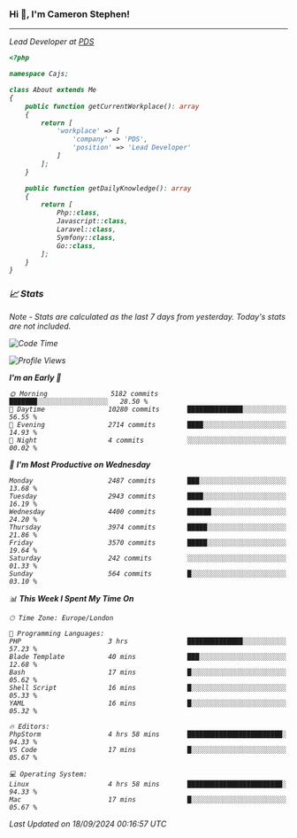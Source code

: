 ### Hi 👋, I'm Cameron Stephen!
<hr>
<p><em>Lead Developer at <a href="https://prindatasolutions.co.uk">PDS</a></p>


```php
<?php

namespace Cajs;

class About extends Me
{
    public function getCurrentWorkplace(): array
    {
        return [
            'workplace' => [
                'company' => 'PDS',
                'position' => 'Lead Developer'
            ]
        ];
    }

    public function getDailyKnowledge(): array
    {
        return [
            Php::class,
            Javascript::class,
            Laravel::class,
            Symfony::class,
            Go::class,
        ];
    }
}
```

### 📈 Stats
<p><em>Note - Stats are calculated as the last 7 days from yesterday. Today's stats are not included.</em></p>


<!--START_SECTION:waka-->
![Code Time](http://img.shields.io/badge/Code%20Time-3%2C940%20hrs%206%20mins-blue)

![Profile Views](http://img.shields.io/badge/Profile%20Views-4-blue)

**I'm an Early 🐤** 

```text
🌞 Morning                5182 commits        ███████░░░░░░░░░░░░░░░░░░   28.50 % 
🌆 Daytime                10280 commits       ██████████████░░░░░░░░░░░   56.55 % 
🌃 Evening                2714 commits        ████░░░░░░░░░░░░░░░░░░░░░   14.93 % 
🌙 Night                  4 commits           ░░░░░░░░░░░░░░░░░░░░░░░░░   00.02 % 
```
📅 **I'm Most Productive on Wednesday** 

```text
Monday                   2487 commits        ███░░░░░░░░░░░░░░░░░░░░░░   13.68 % 
Tuesday                  2943 commits        ████░░░░░░░░░░░░░░░░░░░░░   16.19 % 
Wednesday                4400 commits        ██████░░░░░░░░░░░░░░░░░░░   24.20 % 
Thursday                 3974 commits        █████░░░░░░░░░░░░░░░░░░░░   21.86 % 
Friday                   3570 commits        █████░░░░░░░░░░░░░░░░░░░░   19.64 % 
Saturday                 242 commits         ░░░░░░░░░░░░░░░░░░░░░░░░░   01.33 % 
Sunday                   564 commits         █░░░░░░░░░░░░░░░░░░░░░░░░   03.10 % 
```


📊 **This Week I Spent My Time On** 

```text
🕑︎ Time Zone: Europe/London

💬 Programming Languages: 
PHP                      3 hrs               ██████████████░░░░░░░░░░░   57.23 % 
Blade Template           40 mins             ███░░░░░░░░░░░░░░░░░░░░░░   12.68 % 
Bash                     17 mins             █░░░░░░░░░░░░░░░░░░░░░░░░   05.62 % 
Shell Script             16 mins             █░░░░░░░░░░░░░░░░░░░░░░░░   05.33 % 
YAML                     16 mins             █░░░░░░░░░░░░░░░░░░░░░░░░   05.32 % 

🔥 Editors: 
PhpStorm                 4 hrs 58 mins       ████████████████████████░   94.33 % 
VS Code                  17 mins             █░░░░░░░░░░░░░░░░░░░░░░░░   05.67 % 

💻 Operating System: 
Linux                    4 hrs 58 mins       ████████████████████████░   94.33 % 
Mac                      17 mins             █░░░░░░░░░░░░░░░░░░░░░░░░   05.67 % 
```


 Last Updated on 18/09/2024 00:16:57 UTC
<!--END_SECTION:waka-->
